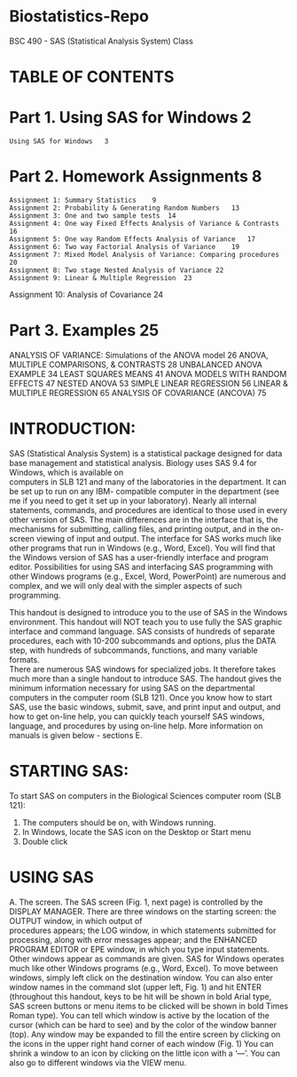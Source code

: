 # Biostatistics-Repo
BSC 490 - SAS (Statistical Analysis System)  Class






# TABLE OF CONTENTS


# Part 1.	Using SAS for Windows	2
	Using SAS for Windows	3
# Part 2.	Homework Assignments	8
	Assignment 1: Summary Statistics	9
	Assignment 2: Probability & Generating Random Numbers	13
	Assignment 3: One and two sample tests	14
	Assignment 4: One way Fixed Effects Analysis of Variance & Contrasts	16
	Assignment 5: One way Random Effects Analysis of Variance	17
	Assignment 6: Two way Factorial Analysis of Variance	19
	Assignment 7: Mixed Model Analysis of Variance: Comparing procedures	20
	Assignment 8: Two stage Nested Analysis of Variance	22
	Assignment 9: Linear & Multiple Regression	23
  Assignment 10:  Analysis of Covariance	24
# Part 3. Examples	25
ANALYSIS OF VARIANCE:  Simulations of the ANOVA model	26
ANOVA, MULTIPLE COMPARISONS, & CONTRASTS	28
UNBALANCED ANOVA EXAMPLE	34
LEAST SQUARES MEANS	41
ANOVA MODELS WITH RANDOM EFFECTS	47
NESTED ANOVA	53
SIMPLE LINEAR REGRESSION	56
LINEAR & MULTIPLE REGRESSION	65
ANALYSIS OF COVARIANCE (ANCOVA)	75



# INTRODUCTION:

  SAS (Statistical Analysis System) is a statistical package designed for data base management and statistical analysis. Biology uses SAS 9.4 for Windows, which is available on    
  computers in SLB 121 and many of the laboratories in the department. It can be set up to run on any IBM- compatible computer in the department (see me if you need to get it set up   in your laboratory).
  Nearly all internal statements, commands, and procedures are identical to those used in every other version of SAS. The main differences are in the interface that is, the   
  mechanisms for submitting, calling files, and printing output, and in the on-screen viewing of input and output. The interface for SAS works much like other programs that run in 
  Windows (e.g., Word, Excel). You will find that the Windows version of SAS has a user-friendly interface and program editor. Possibilities for using SAS and interfacing SAS 
  programming with other Windows programs (e.g., Excel, Word, PowerPoint) are numerous and complex, and we will only deal with the simpler aspects of such programming.
 
  This handout is designed to introduce you to the use of SAS in the Windows environment. This handout will NOT teach you to use fully the SAS graphic interface and command language.   SAS consists of hundreds of separate procedures, each with 10-200 subcommands and options, plus the DATA step, with hundreds of subcommands, functions, and many variable formats.  
  There are numerous SAS windows for specialized jobs. It therefore takes much more than a single handout to introduce SAS. The handout gives the minimum information necessary for 
  using SAS on the departmental computers in the computer room (SLB 121). Once you know how to start SAS, use the basic windows, submit, save, and print input and output, and how to 
  get on-line help, you can quickly teach yourself SAS windows, language, and procedures by using on-line help. More information on manuals is given below - sections E.


# STARTING SAS:

   To start SAS on computers in the Biological Sciences computer room (SLB 121):
   1)	The computers should be on, with Windows running.
   2)	In Windows, locate the SAS icon on the Desktop or Start menu
   3)	Double click


# USING SAS

  A.	The screen. The SAS screen (Fig. 1, next page) is controlled by the DISPLAY MANAGER. There are three windows on the starting screen: the OUTPUT window, in which output of       
  procedures appears; the LOG window, in which statements submitted for processing, along with error messages appear; and the ENHANCED PROGRAM EDITOR or EPE window, in which you type 
  input statements. Other windows appear as commands are given. SAS for Windows operates much like other Windows programs (e.g., Word, Excel). To move between windows, simply left 
  click on the destination window. You can also enter window names in the command slot (upper left, Fig. 1) and hit ENTER (throughout this handout, keys to be hit will be shown in 
  bold Arial type, SAS screen buttons or menu items to be clicked will be shown in bold Times Roman type). You can tell which window is active by the location of the cursor (which 
  can be hard to see) and by the color of the window banner (top). Any window may be expanded to fill the entire screen by clicking on the icons in the upper right hand corner of 
  each window (Fig. 1) You can shrink a window to an icon by clicking on the little icon with a ‘—’. You can also go to different windows via the VIEW menu.




